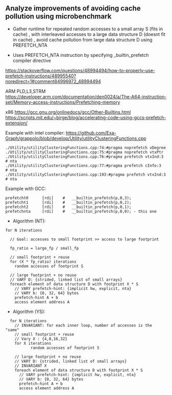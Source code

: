 Analyze improvements of avoiding cache pollution using microbenchmark
-----------

*  Gather runtime for repeated random accesses to a small array S (fits in cache) , 
	with interleaved accesses to a large data structure D (doesnt fit in cache) , 
	avoid cache pollution from large data structure D using PREFETCH_NTA

*  Uses PREFETCH_NTA instruction by specifying  _builtin_prefetch compiler directive 

  https://stackoverflow.com/questions/48994494/how-to-properly-use-prefetch-instructions/48995540?noredirect=1#comment84996972_48994494

   ARM PLD,L3,STRM https://developer.arm.com/documentation/den0024/a/The-A64-instruction-set/Memory-access-instructions/Prefetching-memory

   x86
     https://gcc.gnu.org/onlinedocs/gcc/Other-Builtins.html
     https://scripts.mit.edu/~birge/blog/accelerating-code-using-gccs-prefetch-extension/

   Example with intel compiler: https://github.com/Exa-Graph/grappolo/blob/develop/Utility/utilityClusteringFunctions.cpp
```
./Utility/utilityClusteringFunctions.cpp:74:#pragma noprefetch vDegree
./Utility/utilityClusteringFunctions.cpp:75:#pragma noprefetch vtxPtr
./Utility/utilityClusteringFunctions.cpp:76:#pragma prefetch vtxInd:3  # nta
./Utility/utilityClusteringFunctions.cpp:77:#pragma prefetch cInfo:3   # nta
./Utility/utilityClusteringFunctions.cpp:193:#pragma prefetch vtxInd:3 # nta
```
   Example with GCC:
```
prefetcht0      [rdi]    #   __builtin_prefetch(p,0,3);
prefetcht1      [rdi]    #   __builtin_prefetch(p,0,2);
prefetcht2      [rdi]    #   __builtin_prefetch(p,0,1);
prefetchnta     [rdi]    #   __builtin_prefetch(p,0,0); - this one
```

*  Algorithm (NT):
```
for N iterations

  // Goal: accesses to small footprint >> access to large footprint
  
  fp_ratio = large_fp / small_fp

  // small footprint + reuse
  for (X * fp_ratio) iterations
    random accesses of footprint S

  // large footprint + no reuse
  // VARY D: {strided, linked list of small arrays}
  foreach element of data structure D with footprint X * S
    // VARY prefetch-hint: {implicit hw, explicit, nta}
    // VARY b: {0, 32, 64} bytes
    prefetch-hint A + b
    access element address A

```

*  Algorithm (YS):
```
  for N iterations 
    // INVARIANT: for each inner loop, number of accesses is the "same"
    // small footprint + reuse 
    // Vary X : {4,8,16,32}
    for X iterations
           random accesses of footprint S

    // large footprint + no reuse 
    // VARY D: {strided, linked list of small arrays}
    // INVARIANT X
    foreach element of data structure D with footprint X * S
      // VARY prefetch-hint: {implicit hw, explicit, nta}
      // VARY b: {0, 32, 64} bytes
      prefetch-hint A + b
      access element address A
```




